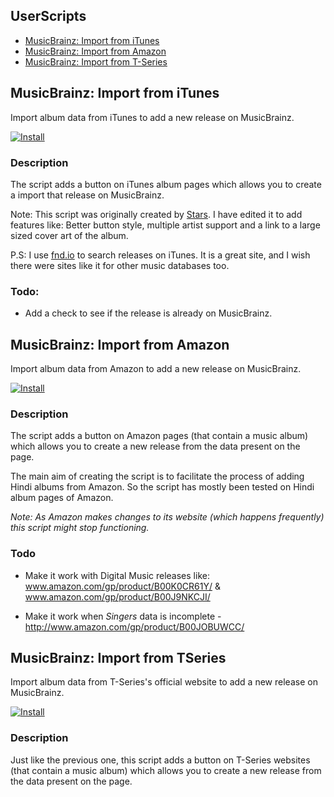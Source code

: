 ## UserScripts

* [MusicBrainz: Import from iTunes](#itunes)
* [MusicBrainz: Import from Amazon](#amazon)
* [MusicBrainz: Import from T-Series](#tseries)

## <a name="itunes"></a> MusicBrainz: Import from iTunes

Import album data from iTunes to add a new release on MusicBrainz.

[![Install](https://raw.github.com/jerone/UserScripts/master/_resources/Install-button.jpg)](https://github.com/dufferZafar/Userscripts/raw/master/MB-Import-From-iTunes.user.js)

### Description

The script adds a button on iTunes album pages which allows you to create a import that release on MusicBrainz.

Note: This script was originally created by [Stars](http://userscripts.org/users/41307). I have edited it to add features like: Better button style, multiple artist support and a link to a large sized cover art of the album.

P.S: I use [fnd.io](https://fnd.io/) to search releases on iTunes. It is a great site, and I wish there were sites like it for other music databases too.

### Todo: 

* Add a check to see if the release is already on MusicBrainz.

## <a name="amazon"></a> MusicBrainz: Import from Amazon

Import album data from Amazon to add a new release on MusicBrainz.

[![Install](https://raw.github.com/jerone/UserScripts/master/_resources/Install-button.jpg)](https://github.com/dufferZafar/Userscripts/raw/master/MB-Import-From-Amazon.user.js)

### Description

The script adds a button on Amazon pages (that contain a music album) which allows you to create a new release from the data present on the page.

The main aim of creating the script is to facilitate the process of adding Hindi albums from Amazon. So the script has mostly been tested on Hindi album pages of Amazon.

*Note: As Amazon makes changes to its website (which happens frequently) this script might stop functioning.*

### Todo

* Make it work with Digital Music releases like: www.amazon.com/gp/product/B00K0CR61Y/ & www.amazon.com/gp/product/B00J9NKCJI/

* Make it work when *Singers* data is incomplete - http://www.amazon.com/gp/product/B00JOBUWCC/

## <a name="tseries"></a> MusicBrainz: Import from TSeries

Import album data from T-Series's official website to add a new release on MusicBrainz.

[![Install](https://raw.github.com/jerone/UserScripts/master/_resources/Install-button.jpg)](https://github.com/dufferZafar/Userscripts/raw/master/MB-Import-From-TSeries.user.js)

### Description

Just like the previous one, this script adds a button on T-Series websites (that contain a music album) which allows you to create a new release from the data present on the page.

